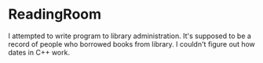 # ReadingRoom
I attempted to write program to library administration. 
It's supposed to be a record of people who borrowed books from library.
I couldn't figure out how dates in C++ work.
